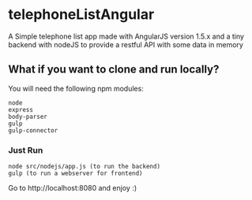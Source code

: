 # telephoneListAngular
A Simple telephone list app made with AngularJS version 1.5.x and a tiny backend with nodeJS to provide a restful API with some data in memory

## What if you want to clone and run locally?

You will need the following npm modules:
```
node
express
body-parser
gulp
gulp-connector
```

### Just Run
```
node src/nodejs/app.js (to run the backend)
gulp (to run a webserver for frontend)
```

Go to http://localhost:8080 and enjoy :)


